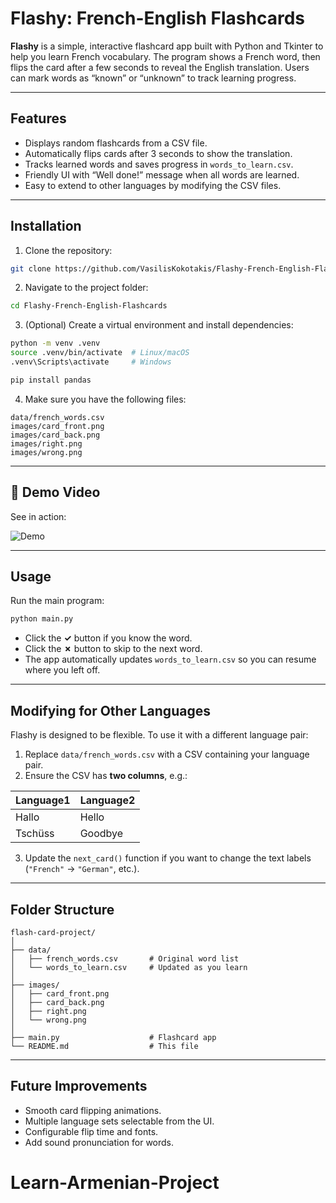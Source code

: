 
# **Flashy: French-English Flashcards**

**Flashy** is a simple, interactive flashcard app built with Python and Tkinter to help you learn French vocabulary. The program shows a French word, then flips the card after a few seconds to reveal the English translation. Users can mark words as “known” or “unknown” to track learning progress.

---

## **Features**

* Displays random flashcards from a CSV file.
* Automatically flips cards after 3 seconds to show the translation.
* Tracks learned words and saves progress in `words_to_learn.csv`.
* Friendly UI with “Well done!” message when all words are learned.
* Easy to extend to other languages by modifying the CSV files.

---

## **Installation**

1. Clone the repository:

```bash
git clone https://github.com/VasilisKokotakis/Flashy-French-English-Flashcards.git
```

2. Navigate to the project folder:

```bash
cd Flashy-French-English-Flashcards
```

3. (Optional) Create a virtual environment and install dependencies:

```bash
python -m venv .venv
source .venv/bin/activate  # Linux/macOS
.venv\Scripts\activate     # Windows

pip install pandas
```

4. Make sure you have the following files:

```
data/french_words.csv
images/card_front.png
images/card_back.png
images/right.png
images/wrong.png
```
---

## 🎥 Demo Video

See in action:

![Demo](demo/demo.gif)


---

## **Usage**

Run the main program:

```bash
python main.py
```

* Click the **✓** button if you know the word.
* Click the **✗** button to skip to the next word.
* The app automatically updates `words_to_learn.csv` so you can resume where you left off.

---

## **Modifying for Other Languages**

Flashy is designed to be flexible. To use it with a different language pair:

1. Replace `data/french_words.csv` with a CSV containing your language pair.
2. Ensure the CSV has **two columns**, e.g.:

| Language1 | Language2 |
| --------- | --------- |
| Hallo     | Hello     |
| Tschüss   | Goodbye   |

3. Update the `next_card()` function if you want to change the text labels (`"French"` → `"German"`, etc.).

---

## **Folder Structure**

```
flash-card-project/
│
├── data/
│   ├── french_words.csv       # Original word list
│   └── words_to_learn.csv     # Updated as you learn
│
├── images/
│   ├── card_front.png
│   ├── card_back.png
│   ├── right.png
│   └── wrong.png
│
├── main.py                    # Flashcard app
└── README.md                  # This file
```

---

## **Future Improvements**

* Smooth card flipping animations.
* Multiple language sets selectable from the UI.
* Configurable flip time and fonts.
* Add sound pronunciation for words.

# Learn-Armenian-Project
